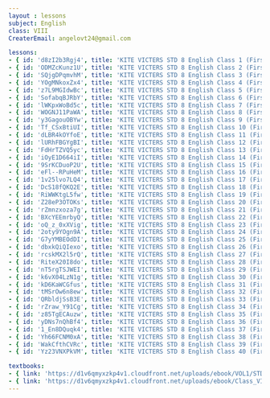 ```yaml
--- 
layout : lessons 
subject: English
class: VIII
CreaterEmail: angelovt24@gmail.com

lessons: 
- { id: 'd8zI2b3Rgj4', title: 'KITE VICTERS STD 8 English Class 1 (First Bell-ഫസ്റ്റ് ബെല്‍)' }
- { id: 'ODMZcKunz1U', title: 'KITE VICTERS STD 8 English Class 2 (First Bell-ഫസ്റ്റ് ബെല്‍)' }
- { id: 'SQjgDPqmvhM', title: 'KITE VICTERS STD 8 English Class 3 (First Bell-ഫസ്റ്റ് ബെല്‍)' }
- { id: 'YOgMNkoxZx4', title: 'KITE VICTERS STD 8 English Class 4 (First Bell-ഫസ്റ്റ് ബെല്‍)' }
- { id: 'z7L9MGIdwBc', title: 'KITE VICTERS STD 8 English Class 5 (First Bell-ഫസ്റ്റ് ബെല്‍)' }
- { id: 'SofabqBJRbY', title: 'KITE VICTERS STD 8 English Class 6 (First Bell-ഫസ്റ്റ് ബെല്‍)' }
- { id: 'lWKpxWoBd5c', title: 'KITE VICTERS STD 8 English Class 7 (First Bell-ഫസ്റ്റ് ബെല്‍)' }
- { id: 'WOGNJ11PaWA', title: 'KITE VICTERS STD 8 English Class 8 (First Bell-ഫസ്റ്റ് ബെല്‍)' }
- { id: 'y3GagouOBYw', title: 'KITE VICTERS STD 8 English Class 9 (First Bell-ഫസ്റ്റ് ബെല്‍)' }
- { id: 'Tf_CSxBtiUI', title: 'KITE VICTERS STD 8 English Class 10 (First Bell-ഫസ്റ്റ് ബെല്‍)' }
- { id: 'dLBR4kOYfoE', title: 'KITE VICTERS STD 8 English Class 11 (First Bell-ഫസ്റ്റ് ബെല്‍)' }
- { id: 'lURhFBGYgBI', title: 'KITE VICTERS STD 8 English Class 12 (First Bell-ഫസ്റ്റ് ബെല്‍)' }
- { id: 'FdHrTZVQ5yc', title: 'KITE VICTERS STD 8 English Class 13 (First Bell-ഫസ്റ്റ് ബെല്‍)' }
- { id: 'iOyE1D664iI', title: 'KITE VICTERS STD 8 English Class 14 (First Bell-ഫസ്റ്റ് ബെല്‍)' }
- { id: '9SrKCDuoP2U', title: 'KITE VICTERS STD 8 English Class 15 (First Bell-ഫസ്റ്റ് ബെല്‍)' }
- { id: 'eFl--RPuHeM', title: 'KITE VICTERS STD 8 English Class 16 (First Bell-ഫസ്റ്റ് ബെല്‍)' }
- { id: '1v25lvo7LQ4', title: 'KITE VICTERS STD 8 English Class 17 (First Bell-ഫസ്റ്റ് ബെല്‍)' }
- { id: 'DcS18fQKQ2E', title: 'KITE VICTERS STD 8 English Class 18 (First Bell-ഫസ്റ്റ് ബെല്‍)' }
- { id: 'RiWWKtgL5fw', title: 'KITE VICTERS STD 8 English Class 19 (First Bell-ഫസ്റ്റ് ബെല്‍)' }
- { id: 'Z28eP3OTOKs', title: 'KITE VICTERS STD 8 English Class 20 (First Bell-ഫസ്റ്റ് ബെല്‍)' }
- { id: 'rZmnzxoza7g', title: 'KITE VICTERS STD 8 English Class 21 (First Bell-ഫസ്റ്റ് ബെല്‍)' }
- { id: 'BXcYEEmrbyQ', title: 'KITE VICTERS STD 8 English Class 22 (First Bell-ഫസ്റ്റ് ബെല്‍)' }
- { id: 'oQ_z_0xXVig', title: 'KITE VICTERS STD 8 English Class 23 (First Bell-ഫസ്റ്റ് ബെല്‍)' }
- { id: '2oty9YOgn9A', title: 'KITE VICTERS STD 8 English Class 24 (First Bell-ഫസ്റ്റ് ബെല്‍)' }
- { id: 'G7yYMBEOdDI', title: 'KITE VICTERS STD 8 English Class 25 (First Bell-ഫസ്റ്റ് ബെല്‍)' }
- { id: 'dbxkQiQIexo', title: 'KITE VICTERS STD 8 English Class 26 (First Bell-ഫസ്റ്റ് ബെല്‍)' }
- { id: 'rcskMX2l5rQ', title: 'KITE VICTERS STD 8 English Class 27 (First Bell-ഫസ്റ്റ് ബെല്‍)' }
- { id: 'RiteX20I8do', title: 'KITE VICTERS STD 8 English Class 28 (First Bell-ഫസ്റ്റ് ബെല്‍)' }
- { id: 'nT5rgTSJWEI', title: 'KITE VICTERS STD 8 English Class 29 (First Bell-ഫസ്റ്റ് ബെല്‍)' }
- { id: 'k6vX04LzN1g', title: 'KITE VICTERS STD 8 English Class 30 (First Bell-ഫസ്റ്റ് ബെല്‍)' }
- { id: 'kD6KaWCGfus', title: 'KITE VICTERS STD 8 English Class 31 (First Bell-ഫസ്റ്റ് ബെല്‍)' }
- { id: 'tMSrOw6n8ew', title: 'KITE VICTERS STD 8 English Class 32 (First Bell-ഫസ്റ്റ് ബെല്‍)' }
- { id: 'QRbldjSsB3E', title: 'KITE VICTERS STD 8 English Class 33 (First Bell-ഫസ്റ്റ് ബെല്‍)' }
- { id: 'rZraw_Y91Cg', title: 'KITE VICTERS STD 8 English Class 34 (First Bell-ഫസ്റ്റ് ബെല്‍)' }
- { id: 'z85TgECAuzw', title: 'KITE VICTERS STD 8 English Class 35 (First Bell-ഫസ്റ്റ് ബെല്‍)' }
- { id: 'yDNs7nQhBf4', title: 'KITE VICTERS STD 8 English Class 36 (First Bell-ഫസ്റ്റ് ബെല്‍)' }
- { id: '1_En8DQuqk4', title: 'KITE VICTERS STD 8 English Class 37 (First Bell-ഫസ്റ്റ് ബെല്‍)' }
- { id: 'Yh66FCNM0xA', title: 'KITE VICTERS STD 8 English Class 38 (First Bell-ഫസ്റ്റ് ബെല്‍)' }
- { id: 'WakCfthCVRc', title: 'KITE VICTERS STD 8 English Class 39 (First Bell-ഫസ്റ്റ് ബെല്‍)' }
- { id: 'Yz23VNXPkVM', title: 'KITE VICTERS STD 8 English Class 40 (First Bell-ഫസ്റ്റ് ബെല്‍)' }

textbooks:
- { link: 'https://d1v6qmyxzkp4v1.cloudfront.net/uploads/ebook/VOL1/STD8/KeralaReaderEnglish/KeralaReaderEnglish.pdf', title: 'English Part-1' }
- { link: 'https://d1v6qmyxzkp4v1.cloudfront.net/uploads/ebook/Class_VIII/English/English.pdf', title: 'English Part-2' }
--- 
```

